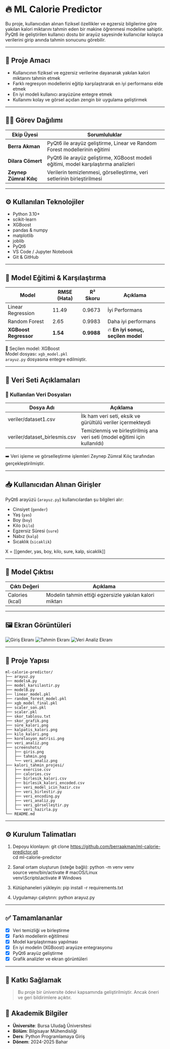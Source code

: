 
# 🔥 ML Calorie Predictor

Bu proje, kullanıcıdan alınan fiziksel özellikler ve egzersiz bilgilerine göre yakılan kalori miktarını tahmin eden bir makine öğrenmesi modeline sahiptir. PyQt6 ile geliştirilen kullanıcı dostu bir arayüz sayesinde kullanıcılar kolayca verilerini girip anında tahmin sonucunu görebilir.

---

## 🎯 Proje Amacı

- Kullanıcının fiziksel ve egzersiz verilerine dayanarak yakılan kalori miktarını tahmin etmek
- Farklı regresyon modellerini eğitip karşılaştırarak en iyi performansı elde etmek
- En iyi modeli kullanıcı arayüzüne entegre etmek
- Kullanımı kolay ve görsel açıdan zengin bir uygulama geliştirmek

---

## 👩‍💻 Görev Dağılımı

| Ekip Üyesi              | Sorumluluklar                                                                 |
|-------------------------|-------------------------------------------------------------------------------|
| **Berra Akman**         | PyQt6 ile arayüz geliştirme, Linear ve Random Forest modellerinin eğitimi      |
| **Dilara Cömert**       | PyQt6 ile arayüz geliştirme, XGBoost modeli eğitimi, model karşılaştırma analizleri     |
| **Zeynep Zümral Kılıç** | Verilerin temizlenmesi, görselleştirme, veri setlerinin birleştirilmesi      |

---

## ⚙️ Kullanılan Teknolojiler

- Python 3.10+
- scikit-learn
- XGBoost
- pandas & numpy
- matplotlib
- joblib
- PyQt6
- VS Code / Jupyter Notebook
- Git & GitHub

---

## 🤖 Model Eğitimi & Karşılaştırma

| Model                 | RMSE (Hata) | R² Skoru | Açıklama                          |
|-----------------------|-------------|----------|-----------------------------------|
| Linear Regression     | 11.49        | 0.9673     | İyi Performans       |
| Random Forest         | 2.65       | 0.9983     | Daha iyi performans               |
| **XGBoost Regressor** | **1.54**    | **0.9988** | 🔥 **En iyi sonuç, seçilen model** |

📌 Seçilen model: XGBoost  
Model dosyası: `xgb_model.pkl`  
`arayuz.py` dosyasına entegre edilmiştir.

---

## 📁 Veri Seti Açıklamaları

### 🔹 Kullanılan Veri Dosyaları

| Dosya Adı                    | Açıklama                                                                  |
|------------------------------|---------------------------------------------------------------------------|
| veriler/dataset1.csv         | İlk ham veri seti, eksik ve gürültülü veriler içermekteydi                |
| veriler/dataset_birlesmis.csv| Temizlenmiş ve birleştirilmiş ana veri seti (model eğitimi için kullanıldı) |

➡️ Veri işleme ve görselleştirme işlemleri Zeynep Zümral Kılıç tarafından gerçekleştirilmiştir.

---

## 📥 Kullanıcıdan Alınan Girişler

PyQt6 arayüzü (`arayuz.py`) kullanıcılardan şu bilgileri alır:

- Cinsiyet (`gender`)
- Yaş (`yas`)
- Boy (`boy`)
- Kilo (`kilo`)
- Egzersiz Süresi (`sure`)
- Nabız (`kalp`)
- Sıcaklık (`sicaklik`)

X = [[gender, yas, boy, kilo, sure, kalp, sicaklik]]

---

## 🎯 Model Çıktısı

| Çıktı Değeri          | Açıklama                                            |
|-----------------------|-----------------------------------------------------|
| Calories (kcal)       | Modelin tahmin ettiği egzersizle yakılan kalori miktarı |

---

## 🖼️ Ekran Görüntüleri

![Giriş Ekranı](screenshots/giris.png)
![Tahmin Ekranı](screenshots/tahmin.png)
![Veri Analiz Ekranı](screenshots/veri_analiz.png)

---

## 📂 Proje Yapısı

```
ml-calorie-predictor/
├── arayuz.py
├── modelsA.py
├── model_karsilastir.py
├── modelB.py
├── linear_model.pkl
├── random_forest_model.pkl
├── xgb_model_final.pkl
├── scaler_son.pkl
├── scaler.pkl
├── skor_tablosu.txt
├── skor_grafik.png
├── süre_kalori.png
├── kalpatis_kalori.png
├── kilo_kalori.png
├── korelasyon_matrisi.png
├── veri_analiz.png
├── screenshots/
│   ├── giris.png
│   ├── tahmin.png
│   └── veri_analiz.png
├── kalori_tahmin_projesi/
│   ├── exercise.csv
│   ├── calories.csv
│   ├── birlesik_kalori.csv
│   ├── birlesik_kalori_encoded.csv
│   ├── veri_model_icin_hazir.csv
│   ├── veri_birlestir.py
│   ├── veri_encoding.py
│   ├── veri_analiz.py
│   ├── veri_görselleştir.py
│   └── veri_hazirla.py
└── README.md
```
---

## ⚙️ Kurulum Talimatları

1. Depoyu klonlayın:
git clone https://github.com/berraakman/ml-calorie-predictor.git  
cd ml-calorie-predictor

2. Sanal ortam oluşturun (isteğe bağlı):
python -m venv venv  
source venv/bin/activate  # macOS/Linux  
venv\Scripts\activate   # Windows

3. Kütüphaneleri yükleyin:
pip install -r requirements.txt

4. Uygulamayı çalıştırın:
python arayuz.py

---

## ✅ Tamamlananlar

- [x] Veri temizliği ve birleştirme
- [x] Farklı modellerin eğitilmesi
- [x] Model karşılaştırması yapılması
- [x] En iyi modelin (XGBoost) arayüze entegrasyonu
- [x] PyQt6 arayüz geliştirme
- [x] Grafik analizler ve ekran görüntüleri

---
## 🤝 Katkı Sağlamak

> Bu proje bir üniversite ödevi kapsamında geliştirilmiştir. Ancak öneri ve geri bildirimlere açıktır.

## 🏫 Akademik Bilgiler

- **Üniversite**: Bursa Uludağ Üniversitesi
- **Bölüm**: Bilgisayar Mühendisliği
- **Ders**: Python Programlamaya Giriş
- **Dönem**: 2024-2025 Bahar



